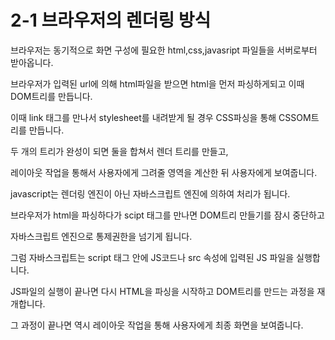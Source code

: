 # 2-1 브라우저의 렌더링 방식

브라우저는 동기적으로 화면 구성에 필요한 html,css,javasript 파일들을 서버로부터 받아옵니다.

브라우저가 입력된 url에 의해 html파일을 받으면 html을 먼저 파싱하게되고 이때 DOM트리를 만듭니다.

이때 link 태그를 만나서 stylesheet를 내려받게 될 경우 CSS파싱을 통해 CSSOM트리를 만듭니다.

두 개의 트리가 완성이 되면 둘을 합쳐서 렌더 트리를 만들고,

레이아웃 작업을 통해서 사용자에게 그려줄 영역을 계산한 뒤 사용자에게 보여줍니다.

javascript는 렌더링 엔진이 아닌 자바스크립트 엔진에 의하여 처리가 됩니다.

브라우저가 html을 파싱하다가 scipt 태그를 만나면 DOM트리 만들기를 잠시 중단하고

자바스크립트 엔진으로 통제권한을 넘기게 됩니다.

그럼 자바스크립트는 script 태그 안에 JS코드나 src 속성에 입력된 JS 파일을 실행합니다.

JS파일의 실행이 끝나면 다시 HTML을 파싱을 시작하고 DOM트리를 만드는 과정을 재개합니다.

그 과정이 끝나면 역시 레이아웃 작업을 통해 사용자에게 최종 화면을 보여줍니다.
